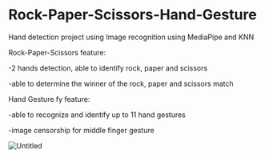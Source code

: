 
# Rock-Paper-Scissors-Hand-Gesture
Hand detection project using Image recognition using MediaPipe and KNN

Rock-Paper-Scissors feature:

-2 hands detection, able to identify rock, paper and scissors

-able to determine the winner of the rock, paper and scissors match

Hand Gesture fy feature:

-able to recognize and identify up to 11 hand gestures

-image censorship for middle finger gesture

![Untitled](https://user-images.githubusercontent.com/60550463/125644971-41134b28-fa54-471c-b62b-8e4580b5102c.png)
